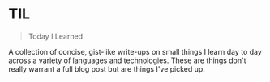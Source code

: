 # TIL

> Today I Learned


A collection of concise, gist-like write-ups on small things I learn day to day
across a variety of languages and technologies. These are things don't really
warrant a full blog post but are things I've picked up.
